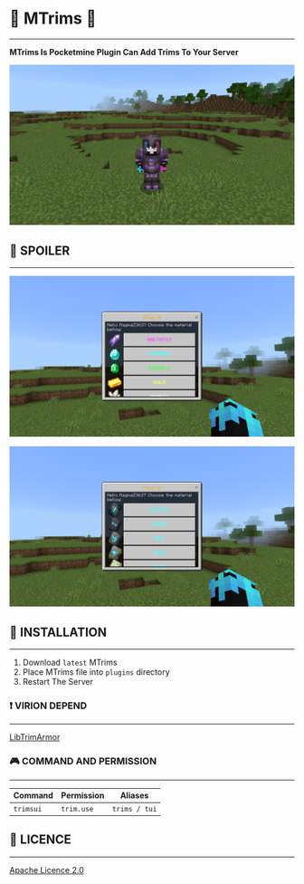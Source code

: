 # 🧥 MTrims 🎉
***
**MTrims Is Pocketmine Plugin Can Add Trims To Your Server**

![img.png](img.png)

## 🔰 SPOILER
***
![img_1.png](img_1.png)

![img_2.png](img_2.png)

## 💾 INSTALLATION
***
1. Download `latest` MTrims
2. Place MTrims file into `plugins` directory
3. Restart The Server

### ❗ VIRION DEPEND
***
[LibTrimArmor](https://github.com/KRUNCHSHooT/LibTrimArmor)

### 🎮 COMMAND AND PERMISSION
***

| Command   | Permission | Aliases       |
|-----------|------------|---------------|
| `trimsui` |    `trim.use`        | `trims / tui` |

## 📃 LICENCE
***
[Apache Licence 2.0](https://github.com/MagmaZ3637/MTrims?tab=Apache-2.0-1-ov-file#)

